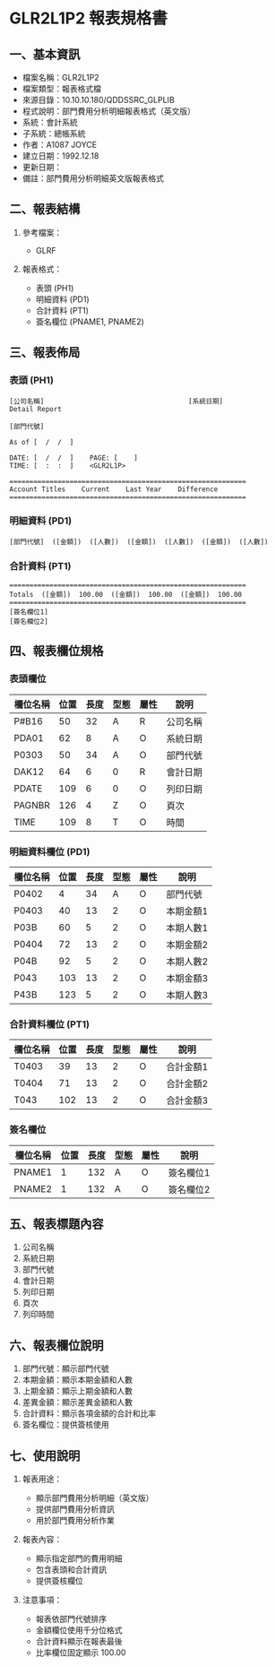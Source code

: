 # GLR2L1P2 報表規格書

## 一、基本資訊
- 檔案名稱：GLR2L1P2
- 檔案類型：報表格式檔
- 來源目錄：10.10.10.180/QDDSSRC_GLPLIB
- 程式說明：部門費用分析明細報表格式（英文版）
- 系統：會計系統
- 子系統：總帳系統
- 作者：A1087 JOYCE
- 建立日期：1992.12.18
- 更新日期：
- 備註：部門費用分析明細英文版報表格式

## 二、報表結構
1. 參考檔案：
   - GLRF

2. 報表格式：
   - 表頭 (PH1)
   - 明細資料 (PD1)
   - 合計資料 (PT1)
   - 簽名欄位 (PNAME1, PNAME2)

## 三、報表佈局

### 表頭 (PH1)
```
[公司名稱]                                    [系統日期]
Detail Report

[部門代號]

As of [  /  /  ]

DATE: [  /  /  ]    PAGE: [    ]
TIME: [  :  :  ]    <GLR2L1P>

===========================================================
Account Titles    Current    Last Year    Difference
===========================================================
```

### 明細資料 (PD1)
```
[部門代號]  ([金額])  ([人數])  ([金額])  ([人數])  ([金額])  ([人數])
```

### 合計資料 (PT1)
```
===========================================================
Totals  ([金額])  100.00  ([金額])  100.00  ([金額])  100.00
===========================================================
[簽名欄位1]
[簽名欄位2]
```

## 四、報表欄位規格

### 表頭欄位
| 欄位名稱 | 位置 | 長度 | 型態 | 屬性 | 說明 |
|---------|------|------|------|------|------|
| P#B16 | 50 | 32 | A | R | 公司名稱 |
| PDA01 | 62 | 8 | A | O | 系統日期 |
| P0303 | 50 | 34 | A | O | 部門代號 |
| DAK12 | 64 | 6 | 0 | R | 會計日期 |
| PDATE | 109 | 6 | 0 | O | 列印日期 |
| PAGNBR | 126 | 4 | Z | O | 頁次 |
| TIME | 109 | 8 | T | O | 時間 |

### 明細資料欄位 (PD1)
| 欄位名稱 | 位置 | 長度 | 型態 | 屬性 | 說明 |
|---------|------|------|------|------|------|
| P0402 | 4 | 34 | A | O | 部門代號 |
| P0403 | 40 | 13 | 2 | O | 本期金額1 |
| P03B | 60 | 5 | 2 | O | 本期人數1 |
| P0404 | 72 | 13 | 2 | O | 本期金額2 |
| P04B | 92 | 5 | 2 | O | 本期人數2 |
| P043 | 103 | 13 | 2 | O | 本期金額3 |
| P43B | 123 | 5 | 2 | O | 本期人數3 |

### 合計資料欄位 (PT1)
| 欄位名稱 | 位置 | 長度 | 型態 | 屬性 | 說明 |
|---------|------|------|------|------|------|
| T0403 | 39 | 13 | 2 | O | 合計金額1 |
| T0404 | 71 | 13 | 2 | O | 合計金額2 |
| T043 | 102 | 13 | 2 | O | 合計金額3 |

### 簽名欄位
| 欄位名稱 | 位置 | 長度 | 型態 | 屬性 | 說明 |
|---------|------|------|------|------|------|
| PNAME1 | 1 | 132 | A | O | 簽名欄位1 |
| PNAME2 | 1 | 132 | A | O | 簽名欄位2 |

## 五、報表標題內容
1. 公司名稱
2. 系統日期
3. 部門代號
4. 會計日期
5. 列印日期
6. 頁次
7. 列印時間

## 六、報表欄位說明
1. 部門代號：顯示部門代號
2. 本期金額：顯示本期金額和人數
3. 上期金額：顯示上期金額和人數
4. 差異金額：顯示差異金額和人數
5. 合計資料：顯示各項金額的合計和比率
6. 簽名欄位：提供簽核使用

## 七、使用說明
1. 報表用途：
   - 顯示部門費用分析明細（英文版）
   - 提供部門費用分析資訊
   - 用於部門費用分析作業

2. 報表內容：
   - 顯示指定部門的費用明細
   - 包含表頭和合計資訊
   - 提供簽核欄位

3. 注意事項：
   - 報表依部門代號排序
   - 金額欄位使用千分位格式
   - 合計資料顯示在報表最後
   - 比率欄位固定顯示 100.00 